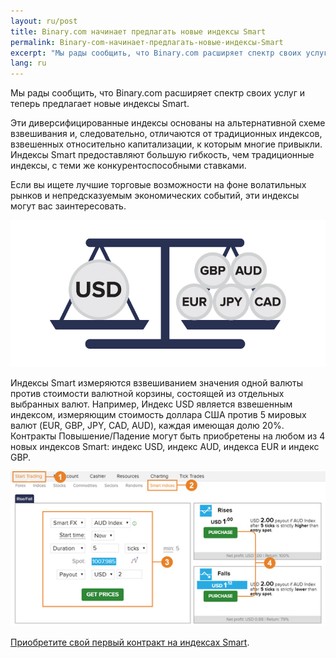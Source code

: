 ```yaml
---
layout: ru/post
title: Binary.com начинает предлагать новые индексы Smart
permalink: Binary-com-начинает-предлагать-новые-индексы-Smart
excerpt: "Мы рады сообщить, что Binary.com расширяет спектр своих услуг и теперь предлагает новые индексы Smart."
lang: ru
---
```


Мы рады сообщить, что Binary.com расширяет спектр своих услуг и теперь предлагает новые индексы Smart.

Эти диверсифицированные индексы основаны на альтернативной схеме взвешивания и, следовательно, отличаются от традиционных индексов, взвешенных относительно капитализации, к которым многие привыкли. Индексы Smart предоставляют большую гибкость, чем традиционные индексы, с теми же конкурентоспособными ставками.

Если вы ищете лучшие торговые возможности на фоне волатильных рынков и непредсказуемым экономических событий, эти индексы могут вас заинтересовать.

[![](/post_images/6814221_orig.jpg)](https://www.binary.com/c/trade.cgi?market=smarties&time=5t&form_name=risefall&expiry_&amount_&H=S0P&currency=USD&underlying_symbol=WLDAUD&amount=2&date_&&l=RU?utm_medium=social&utm_source=blog&utm_content=whatsnew)

Индексы Smart измеряются взвешиванием значения одной валюты против стоимости валютной корзины, состоящей из отдельных выбранных валют. Например, Индекс USD является взвешенным индексом, измеряющим стоимость доллара США против 5 мировых валют (EUR, GBP, JPY, CAD, AUD), каждая имеющая долю 20%. Контракты Повышение/Падение могут быть приобретены на любом из 4 новых индексов Smart: индекс USD, индекс AUD, индекса EUR и индекс GBP.

[![](/post_images/2049047.jpg)](https://www.binary.com/c/trade.cgi?market=smarties&time=5t&form_name=risefall&expiry_&amount_&H=S0P&currency=USD&underlying_symbol=WLDAUD&amount=2&date_&&l=RU?utm_medium=social&utm_source=blog&utm_content=whatsnew)

[Приобретите свой первый контракт на индексах Smart](https://www.binary.com/c/trade.cgi?market=smarties&time=5t&form_name=risefall&expiry_&amount_&H=S0P&currency=USD&underlying_symbol=WLDAUD&amount=2&date_&&l=RU?utm_medium=social&utm_source=blog&utm_content=whatsnew).
